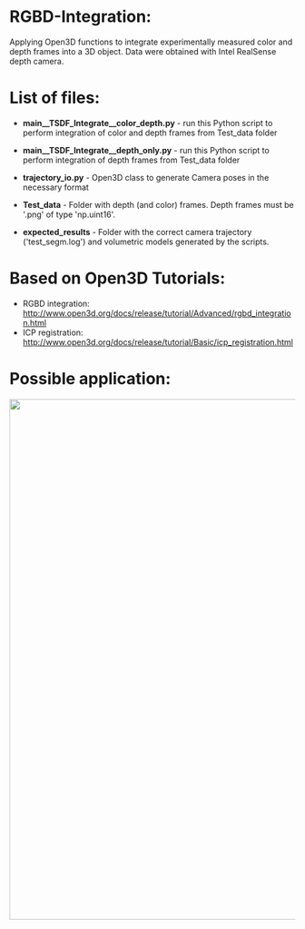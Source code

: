 # RGBD-Integration:
Applying Open3D functions to integrate experimentally measured color and depth frames into a 3D object.
Data were obtained with Intel RealSense depth camera.

# List of files:
- **main__TSDF_Integrate__color_depth.py** - run this Python script to perform integration of color and depth frames from Test_data folder
- **main__TSDF_Integrate__depth_only.py** - run this Python script to perform integration of depth frames from Test_data folder

- **trajectory_io.py** - Open3D class to generate Camera poses in the necessary format
- **Test_data** - Folder with depth (and color) frames. Depth frames must be '.png' of type 'np.uint16'. 
- **expected_results** - Folder with the correct camera trajectory ('test_segm.log') and volumetric models generated by the scripts.

# Based on Open3D Tutorials:
- RGBD integration: http://www.open3d.org/docs/release/tutorial/Advanced/rgbd_integration.html
- ICP registration: http://www.open3d.org/docs/release/tutorial/Basic/icp_registration.html

# Possible application:
<img width="917" src="https://github.com/Ritchizh/RGBD-Integration/blob/master/readme_images/Slide_00.png">
